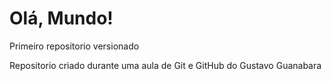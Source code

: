 # Olá, Mundo!
 Primeiro repositorio versionado

 Repositorio criado durante uma aula de Git e GitHub do Gustavo Guanabara
